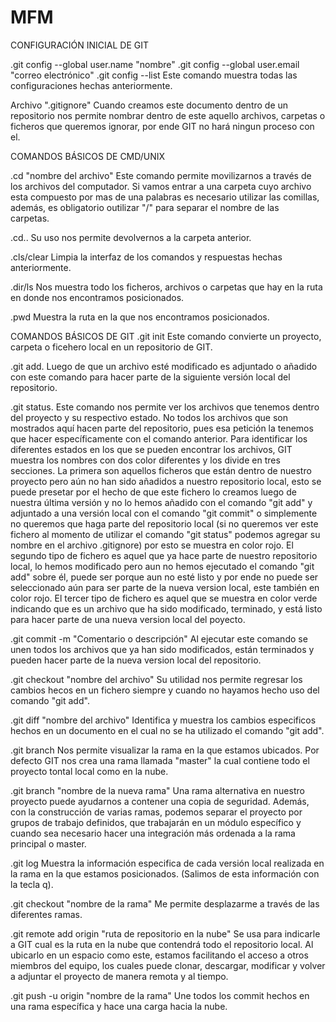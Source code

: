 # MFM

CONFIGURACIÓN INICIAL DE GIT

.git config --global user.name "nombre"
.git config --global user.email "correo electrónico"
.git config --list
  Este comando muestra todas las configuraciones hechas anteriormente.

Archivo ".gitignore"
  Cuando creamos este documento dentro de un repositorio nos permite nombrar dentro de este aquello archivos, carpetas o ficheros que     queremos ignorar, por ende GIT no hará ningun proceso con el.



COMANDOS BÁSICOS DE CMD/UNIX

.cd "nombre del archivo"
  Este comando permite movilizarnos a través de los archivos del computador. Si vamos entrar a una carpeta cuyo archivo esta compuesto     por mas de una palabras es necesario utilizar las comillas, además, es obligatorio outilizar "/" para separar el nombre de las         
  carpetas.

.cd..
  Su uso nos permite devolvernos a la carpeta anterior.

.cls/clear
  Limpia la interfaz de los comandos y respuestas hechas anteriormente.

.dir/ls
  Nos muestra todo los ficheros, archivos o carpetas que hay en la ruta en donde nos encontramos posicionados.

.pwd
  Muestra la ruta en la que nos encontramos posicionados.



COMANDOS BÁSICOS DE GIT
.git init
  Este comando convierte un proyecto, carpeta o ficehero local en un repositorio de GIT.
  
.git add.
  Luego de que un archivo esté modificado es adjuntado o añadido con este comando para hacer parte de la siguiente versión local del       repositorio.
  
.git status.
  Este comando nos permite ver los archivos que tenemos dentro del proyecto y su respectivo estado. No todos los archivos que son         mostrados aquí hacen parte del repositorio, pues esa petición la tenemos que hacer específicamente con el comando anterior. Para         identificar los diferentes estados en los que se pueden encontrar los archivos, GIT muestra los nombres con dos color diferentes y los   divide en tres secciones. La primera son aquellos ficheros que están dentro de nuestro proyecto pero aún no han sido añadidos a         nuestro repositorio local, esto se puede presetar por el hecho de que este fichero lo creamos luego de nuestra última versión y no lo   hemos añadido con el comando "git add" y adjuntado a una versión local con el comando "git commit" o simplemente no queremos que haga   parte del repositorio local (si no queremos ver este fichero al momento de utilizar el comando "git status" podemos agregar su nombre   en el archivo .gitignore) por esto se muestra en color rojo. El segundo tipo de fichero es aquel que ya hace parte de nuestro           repositorio local, lo hemos modificado pero aun no hemos ejecutado el comando "git add" sobre él, puede ser porque aun no esté listo y   por ende no puede ser seleccionado aún para ser parte de la nueva version local, este también en color rojo. El tercer tipo de fichero   es aquel que se muestra en color verde indicando que es un archivo que ha sido modificado, terminado, y está listo para hacer parte     de una nueva version local del poyecto.
  
.git commit -m "Comentario o descripción"
  Al ejecutar este comando se unen todos los archivos que ya han sido modificados, están terminados y pueden hacer parte de la nueva       version local del repositorio.

.git checkout "nombre del archivo"
  Su utilidad nos permite regresar los cambios hecos en un fichero siempre y cuando no hayamos hecho uso del comando "git add".

.git diff "nombre del archivo"
  Identifica y muestra los cambios especificos hechos en un documento en el cual no se ha utilizado el comando "git add".

.git branch
  Nos permite visualizar la rama en la que estamos ubicados. Por defecto GIT nos crea una rama llamada "master" la cual contiene todo el   proyecto tontal local como en la nube.

.git branch "nombre de la nueva rama"
  Una rama alternativa en nuestro proyecto puede ayudarnos a contener una copia de seguridad. Además, con la construcción de varias       ramas, podemos separar el proyecto por grupos de trabajo definidos, que trabajarán en un módulo específico y cuando sea necesario       hacer una integración más ordenada a la rama principal o master.

.git log
  Muestra la información especifica de cada versión local realizada en la rama en la que estamos posicionados. (Salimos de esta           información con la tecla q).
  
.git checkout "nombre de la rama"
  Me permite desplazarme a través de las diferentes ramas.

.git remote add origin "ruta de repositorio en la nube"
  Se usa para indicarle a GIT cual es la ruta en la nube que contendrá todo el repositorio local. Al ubicarlo en un espacio como este,     estamos facilitando el acceso a otros miembros del equipo, los cuales puede clonar, descargar, modificar y volver a adjuntar el         proyecto de manera remota y al tiempo.

.git push -u origin "nombre de la rama"
  Une todos los commit hechos en una rama específica y hace una carga hacia la nube.
